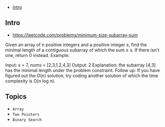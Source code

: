 - [Intro](#intro)

## Intro

- https://leetcode.com/problems/minimum-size-subarray-sum

Given an array of n positive integers and a positive integer s, find the minimal length of a contiguous subarray of which the sum ≥ s. If there isn't one, return 0 instead.
Example: 

Input: s = 7, nums = [2,3,1,2,4,3]
Output: 2
Explanation: the subarray [4,3] has the minimal length under the problem constraint.
Follow up:
If you have figured out the O(n) solution, try coding another solution of which the time complexity is O(n log n). 


## Topics

- `Array`
- `Two Pointers`
- `Binary Search`



